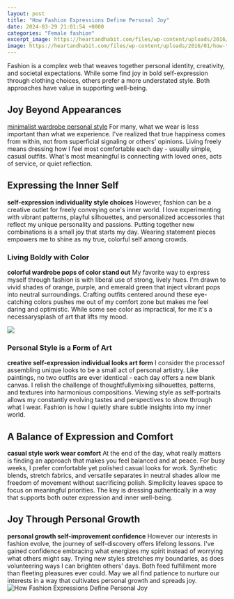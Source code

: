 ```yaml
---
layout: post
title: "How Fashion Expressions Define Personal Joy"
date: 2024-03-29 21:01:54 +0000
categories: "Female fashion"
excerpt_image: https://heartandhabit.com/files/wp-content/uploads/2016/01/how-to-define-your-personal-style.jpg
image: https://heartandhabit.com/files/wp-content/uploads/2016/01/how-to-define-your-personal-style.jpg
---
```


Fashion is a complex web that weaves together personal identity, creativity, and societal expectations. While some find joy in bold self-expression through clothing choices, others prefer a more understated style. Both approaches have value in supporting well-being.
## Joy Beyond Appearances 
[minimalist wardrobe personal style](https://store.fi.io.vn/colorful-watercolor-paint-long-coat-chihuahua-dog5660-t-shirt) For many, what we wear is less important than what we experience. I've realized that true happiness comes from within, not from superficial signaling or others' opinions. Living freely means dressing how I feel most comfortable each day - usually simple, casual outfits. What's most meaningful is connecting with loved ones, acts of service, or quiet reflection.
## Expressing the Inner Self  
**self-expression individuality style choices** However, fashion can be a creative outlet for freely conveying one's inner world. I love experimenting with vibrant patterns, playful silhouettes, and personalized accessories that reflect my unique personality and passions. Putting together new combinations is a small joy that starts my day. Wearing statement pieces empowers me to shine as my true, colorful self among crowds.
### Living Boldly with Color  
**colorful wardrobe pops of color stand out** My favorite way to express myself through fashion is with liberal use of strong, lively hues. I'm drawn to vivid shades of orange, purple, and emerald green that inject vibrant pops into neutral surroundings. Crafting outfits centered around these eye-catching colors pushes me out of my comfort zone but makes me feel daring and optimistic. While some see color as impractical, for me it's a necessarysplash of art that lifts my mood.

![](https://cdn.cliqueinc.com/posts/79062/how-to-find-define-personal-style-2014-79062-1584122007667-main.700x0c.jpg)
### Personal Style is a Form of Art
**creative self-expression individual looks art form** I consider the processof assembling unique looks to be a small act of personal artistry. Like paintings, no two outfits are ever identical - each day offers a new blank canvas. I relish the challenge of thoughtfullymixing silhouettes, patterns, and textures into harmonious compositions. Viewing style as self-portraits allows my constantly evolving tastes and perspectives to show through what I wear. Fashion is how I quietly share subtle insights into my inner world.
## A Balance of Expression and Comfort  
**casual style work wear comfort** At the end of the day, what really matters is finding an approach that makes you feel balanced and at peace. For busy weeks, I prefer comfortable yet polished casual looks for work. Synthetic blends, stretch fabrics, and versatile separates in neutral shades allow me freedom of movement without sacrificing polish. Simplicity leaves space to focus on meaningful priorities. The key is dressing authentically in a way that supports both outer expression and inner well-being.
## Joy Through Personal Growth
**personal growth self-improvement confidence** However our interests in fashion evolve, the journey of self-discovery offers lifelong lessons. I've gained confidence embracing what energizes my spirit instead of worrying what others might say. Trying new styles stretches my boundaries, as does volunteering ways I can brighten others' days. Both feed fulfillment more than fleeting pleasures ever could. May we all find patience to nurture our interests in a way that cultivates personal growth and spreads joy.
![How Fashion Expressions Define Personal Joy](https://heartandhabit.com/files/wp-content/uploads/2016/01/how-to-define-your-personal-style.jpg)